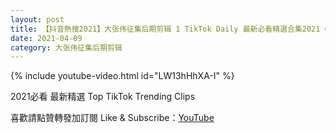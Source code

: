 ```yaml
---
layout: post
title: 【抖音熱搜2021】大张伟征集后期剪辑 1 TikTok Daily 最新必看精選合集2021 04 09
date: 2021-04-09
category: 大张伟征集后期剪辑
---
```


{% include youtube-video.html id="LW13hHhXA-I" %}

2021必看 最新精選 Top TikTok Trending Clips

喜歡請點贊轉發加訂閱 Like & Subscribe：[YouTube](https://www.youtube.com/channel/UCAoR7VcanIPd04uEq_GIylA/videos)

